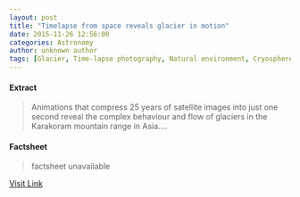 ```yaml
---
layout: post
title: "Timelapse from space reveals glacier in motion"
date: 2015-11-26 12:56:00
categories: Astronomy
author: unknown author
tags: [Glacier, Time-lapse photography, Natural environment, Cryosphere, Karakoram, Animation, Climate change, GIF, Satellite imagery, Mountain, Climate, Satellite, Ice calving, Earth sciences]
---
```



#### Extract
>Animations that compress 25 years of satellite images into just one second reveal the complex behaviour and flow of glaciers in the Karakoram mountain range in Asia....

#### Factsheet
>factsheet unavailable

[Visit Link](http://www.esa.int/Our_Activities/Observing_the_Earth/Timelapse_from_space_reveals_glacier_in_motion)


